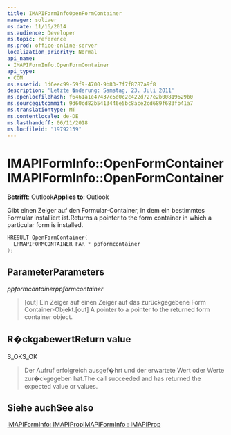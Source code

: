 ```yaml
---
title: IMAPIFormInfoOpenFormContainer
manager: soliver
ms.date: 11/16/2014
ms.audience: Developer
ms.topic: reference
ms.prod: office-online-server
localization_priority: Normal
api_name:
- IMAPIFormInfo.OpenFormContainer
api_type:
- COM
ms.assetid: 1d6eec99-59f9-4700-9b83-7f7f8787a9f8
description: 'Letzte �nderung: Samstag, 23. Juli 2011'
ms.openlocfilehash: f6461a1e47437c5d0c2c422d727e2b00819629b0
ms.sourcegitcommit: 9d60cd82b5413446e5bc8ace2cd689f683fb41a7
ms.translationtype: MT
ms.contentlocale: de-DE
ms.lasthandoff: 06/11/2018
ms.locfileid: "19792159"
---
```

# <a name="imapiforminfoopenformcontainer"></a><span data-ttu-id="7592d-103">IMAPIFormInfo::OpenFormContainer</span><span class="sxs-lookup"><span data-stu-id="7592d-103">IMAPIFormInfo::OpenFormContainer</span></span>

  
  
<span data-ttu-id="7592d-104">**Betrifft**: Outlook</span><span class="sxs-lookup"><span data-stu-id="7592d-104">**Applies to**: Outlook</span></span> 
  
<span data-ttu-id="7592d-105">Gibt einen Zeiger auf den Formular-Container, in dem ein bestimmtes Formular installiert ist.</span><span class="sxs-lookup"><span data-stu-id="7592d-105">Returns a pointer to the form container in which a particular form is installed.</span></span>
  
```cpp
HRESULT OpenFormContainer(
  LPMAPIFORMCONTAINER FAR * ppformcontainer
);
```

## <a name="parameters"></a><span data-ttu-id="7592d-106">Parameter</span><span class="sxs-lookup"><span data-stu-id="7592d-106">Parameters</span></span>

 <span data-ttu-id="7592d-107">_ppformcontainer_</span><span class="sxs-lookup"><span data-stu-id="7592d-107">_ppformcontainer_</span></span>
  
> <span data-ttu-id="7592d-108">[out] Ein Zeiger auf einen Zeiger auf das zurückgegebene Form Container-Objekt.</span><span class="sxs-lookup"><span data-stu-id="7592d-108">[out] A pointer to a pointer to the returned form container object.</span></span>
    
## <a name="return-value"></a><span data-ttu-id="7592d-109">R�ckgabewert</span><span class="sxs-lookup"><span data-stu-id="7592d-109">Return value</span></span>

<span data-ttu-id="7592d-110">S_OK</span><span class="sxs-lookup"><span data-stu-id="7592d-110">S_OK</span></span> 
  
> <span data-ttu-id="7592d-111">Der Aufruf erfolgreich ausgef�hrt und der erwartete Wert oder Werte zur�ckgegeben hat.</span><span class="sxs-lookup"><span data-stu-id="7592d-111">The call succeeded and has returned the expected value or values.</span></span>
    
## <a name="see-also"></a><span data-ttu-id="7592d-112">Siehe auch</span><span class="sxs-lookup"><span data-stu-id="7592d-112">See also</span></span>



[<span data-ttu-id="7592d-113">IMAPIFormInfo: IMAPIProp</span><span class="sxs-lookup"><span data-stu-id="7592d-113">IMAPIFormInfo : IMAPIProp</span></span>](imapiforminfoimapiprop.md)

